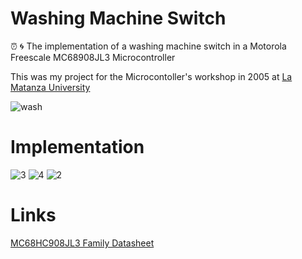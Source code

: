 # Washing Machine Switch

:alarm_clock: :cyclone: The implementation of a washing machine switch in a Motorola Freescale MC68908JL3 Microcontroller

This was my project for the Microcontoller's workshop in 2005 at [La Matanza University](http://www.unlam.edu.ar/)

![wash](https://cloud.githubusercontent.com/assets/6124495/21746995/e3d4b32c-d536-11e6-8d73-22c5df211ce2.gif)

# Implementation
![3](https://cloud.githubusercontent.com/assets/6124495/21747345/20176fb2-d543-11e6-9b6a-550dbd5ecfaa.jpg)
![4](https://cloud.githubusercontent.com/assets/6124495/21747349/4001721e-d543-11e6-88e3-a51ba46979b5.jpg)
![2](https://cloud.githubusercontent.com/assets/6124495/21747375/891c21ba-d543-11e6-8526-7227e0269bca.jpg)

# Links
[MC68HC908JL3 Family Datasheet](http://datasheet.datasheetarchive.com/originals/distributors/Datasheets-21/DSA-410578.pdf)



